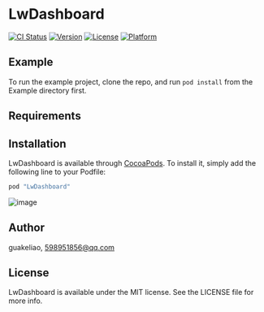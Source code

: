 # LwDashboard

[![CI Status](http://img.shields.io/travis/guakeliao/LwDashboard.svg?style=flat)](https://travis-ci.org/guakeliao/LwDashboard)
[![Version](https://img.shields.io/cocoapods/v/LwDashboard.svg?style=flat)](http://cocoapods.org/pods/LwDashboard)
[![License](https://img.shields.io/cocoapods/l/LwDashboard.svg?style=flat)](http://cocoapods.org/pods/LwDashboard)
[![Platform](https://img.shields.io/cocoapods/p/LwDashboard.svg?style=flat)](http://cocoapods.org/pods/LwDashboard)

## Example

To run the example project, clone the repo, and run `pod install` from the Example directory first.

## Requirements

## Installation

LwDashboard is available through [CocoaPods](http://cocoapods.org). To install
it, simply add the following line to your Podfile:

```ruby
pod "LwDashboard"
```
![image](https://github.com/guakeliao/LwDashboard/blob/develop/Example/screenshots/QQ20170622-154010-HD.gif)

## Author

guakeliao, 598951856@qq.com

## License

LwDashboard is available under the MIT license. See the LICENSE file for more info.
